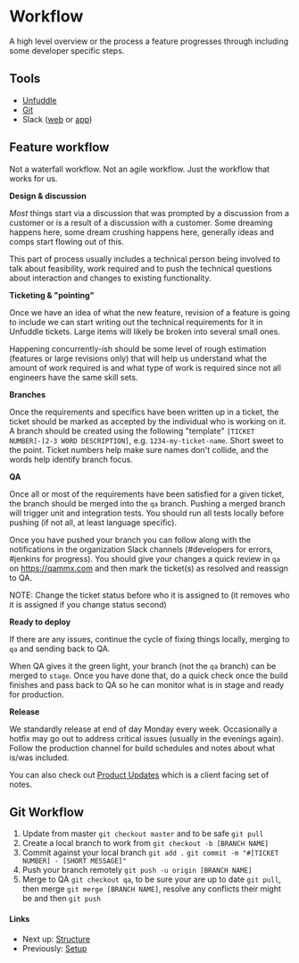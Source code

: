 # Workflow
A high level overview or the process a feature progresses through including some developer specific steps.

## Tools
- [Unfuddle](https://mindmixer.unfuddle.com/projects/2083)
- [Git](http://git-scm.com/)
- Slack ([web](https://slack.com) or [app](https://itunes.apple.com/us/app/slack/id803453959?mt=12))

## Feature workflow
Not a waterfall workflow. Not an agile workflow. Just the workflow that works for us.

**Design & discussion**

_Most_ things start via a discussion that was prompted by a discussion from a customer or is a result of a discussion with a customer. Some dreaming happens here, some dream crushing happens here, generally ideas and comps start flowing out of this.

This part of process usually includes a technical person being involved to talk about feasibility, work required and to push the technical questions about interaction and changes to existing functionality.

**Ticketing & "pointing"**

Once we have an idea of what the new feature, revision of a feature is going to include we can start writing out the technical requirements for it in Unfuddle tickets. Large items will likely be broken into several small ones.

Happening concurrently-ish should be some level of rough estimation (features or large revisions only) that will help us understand what the amount of work required is and what type of work is required since not all engineers have the same skill sets.

**Branches**

Once the requirements and specifics have been written up in a ticket, the ticket should be marked as accepted by the individual who is working on it. A branch should be created using the following "template" `[TICKET NUMBER]-[2-3 WORD DESCRIPTION]`, e.g. `1234-my-ticket-name`. Short sweet to the point. Ticket numbers help make sure names don't collide, and the words help identify branch focus.

**QA**

Once all or most of the requirements have been satisfied for a given ticket, the branch should be merged into the `qa` branch. Pushing a merged branch will trigger unit and integration tests. You should run all tests locally before pushing (if not all, at least language specific).

Once you have pushed your branch you can follow along with the notifications in the organization Slack channels (#developers for errors, #jenkins for progress). You should give your changes a quick review in `qa` on https://qammx.com and then mark the ticket(s) as resolved and reassign to QA.

NOTE: Change the ticket status before who it is assigned to (it removes who it is assigned if you change status second)

**Ready to deploy**

If there are any issues, continue the cycle of fixing things locally, merging to `qa` and sending back to QA.

When QA gives it the green light, your branch (not the `qa` branch) can be merged to `stage`. Once you have done that, do a quick check once the build finishes and pass back to QA so he can monitor what is in stage and ready for production.

**Release**

We standardly release at end of day Monday every week. Occasionally a hotfix may go out to address critical issues (usually in the evenings again). Follow the production channel for build schedules and notes about what is/was included.

You can also check out [Product Updates](https://mysidewalk.readme.io/docs/product-updates) which is a client facing set of notes.


## Git Workflow
1. Update from master `git checkout master` and to be safe `git pull`
2. Create a local branch to work from `git checkout -b [BRANCH NAME]`
3. Commit against your local branch `git add .` `git commit -m "#[TICKET NUMBER] - [SHORT MESSAGE]"`
4. Push your branch remotely `git push -u origin [BRANCH NAME]`
5. Merge to QA `git checkout qa`, to be sure your are up to date `git pull`, then merge `git merge [BRANCH NAME]`, resolve any conflicts their might be and then `git push`


#### Links
- Next up: [Structure](03-structure.md)
- Previously: [Setup](01-setup.md)
